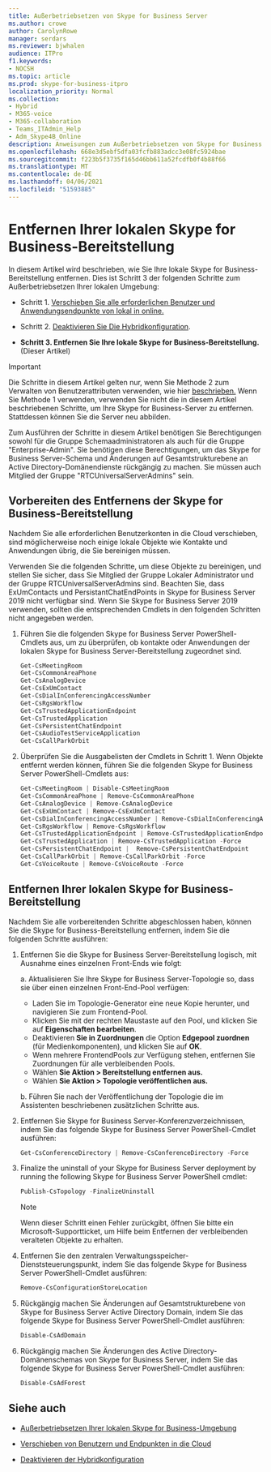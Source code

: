 ```yaml
---
title: Außerbetriebsetzen von Skype for Business Server
ms.author: crowe
author: CarolynRowe
manager: serdars
ms.reviewer: bjwhalen
audience: ITPro
f1.keywords:
- NOCSH
ms.topic: article
ms.prod: skype-for-business-itpro
localization_priority: Normal
ms.collection:
- Hybrid
- M365-voice
- M365-collaboration
- Teams_ITAdmin_Help
- Adm_Skype4B_Online
description: Anweisungen zum Außerbetriebsetzen von Skype for Business Server.
ms.openlocfilehash: 668e3d5ebf5dfa03fcfb883adcc3e08fc5924bae
ms.sourcegitcommit: f223b5f3735f165d46bb611a52fcdfb0f4b88f66
ms.translationtype: MT
ms.contentlocale: de-DE
ms.lasthandoff: 04/06/2021
ms.locfileid: "51593885"
---
```

# <a name="remove-your-on-premises-skype-for-business-deployment"></a>Entfernen Ihrer lokalen Skype for Business-Bereitstellung

In diesem Artikel wird beschrieben, wie Sie Ihre lokale Skype for Business-Bereitstellung entfernen. Dies ist Schritt 3 der folgenden Schritte zum Außerbetriebsetzen Ihrer lokalen Umgebung:

- Schritt 1. [Verschieben Sie alle erforderlichen Benutzer und Anwendungsendpunkte von lokal in online.](decommission-move-on-prem-users.md) 

- Schritt 2. [Deaktivieren Sie Die Hybridkonfiguration](cloud-consolidation-disabling-hybrid.md).

- **Schritt 3. Entfernen Sie Ihre lokale Skype for Business-Bereitstellung.** (Dieser Artikel)


> [!IMPORTANT] 
> Die Schritte in diesem Artikel gelten nur, wenn Sie Methode 2 zum Verwalten von Benutzerattributen verwenden, wie hier [beschrieben.](cloud-consolidation-disabling-hybrid.md#method-2---clear-skype-for-business-attributes-for-all-on-premises-users-in-active-directory) Wenn Sie Methode 1 verwenden, verwenden Sie nicht die in diesem Artikel beschriebenen Schritte, um Ihre Skype for Business-Server zu entfernen. Stattdessen können Sie die Server neu abbilden.

Zum Ausführen der Schritte in diesem Artikel benötigen Sie Berechtigungen sowohl für die Gruppe Schemaadministratoren als auch für die Gruppe "Enterprise-Admin". Sie benötigen diese Berechtigungen, um das Skype for Business Server-Schema und Änderungen auf Gesamtstrukturebene an Active Directory-Domänendienste rückgängig zu machen. Sie müssen auch Mitglied der Gruppe "RTCUniversalServerAdmins" sein.


## <a name="prepare-to-remove-the-skype-for-business-deployment"></a>Vorbereiten des Entfernens der Skype for Business-Bereitstellung

Nachdem Sie alle erforderlichen Benutzerkonten in die Cloud verschieben, sind möglicherweise noch einige lokale Objekte wie Kontakte und Anwendungen übrig, die Sie bereinigen müssen.

Verwenden Sie die folgenden Schritte, um diese Objekte zu bereinigen, und stellen Sie sicher, dass Sie Mitglied der Gruppe Lokaler Administrator und der Gruppe RTCUniversalServerAdmins sind. Beachten Sie, dass ExUmContacts und PersistantChatEndPoints in Skype for Business Server 2019 nicht verfügbar sind. Wenn Sie Skype for Business Server 2019 verwenden, sollten die entsprechenden Cmdlets in den folgenden Schritten nicht angegeben werden.

1. Führen Sie die folgenden Skype for Business Server PowerShell-Cmdlets aus, um zu überprüfen, ob kontakte oder Anwendungen der lokalen Skype for Business Server-Bereitstellung zugeordnet sind.

   ```PowerShell
   Get-CsMeetingRoom
   Get-CsCommonAreaPhone
   Get-CsAnalogDevice
   Get-CsExUmContact
   Get-CsDialInConferencingAccessNumber
   Get-CsRgsWorkflow
   Get-CsTrustedApplicationEndpoint
   Get-CsTrustedApplication
   Get-CsPersistentChatEndpoint
   Get-CsAudioTestServiceApplication
   Get-CsCallParkOrbit
   ```
2. Überprüfen Sie die Ausgabelisten der Cmdlets in Schritt 1. Wenn Objekte entfernt werden können, führen Sie die folgenden Skype for Business Server PowerShell-Cmdlets aus:

   ```PowerShell
   Get-CsMeetingRoom | Disable-CsMeetingRoom
   Get-CsCommonAreaPhone | Remove-CsCommonAreaPhone 
   Get-CsAnalogDevice | Remove-CsAnalogDevice
   Get-CsExUmContact | Remove-CsExUmContact
   Get-CsDialInConferencingAccessNumber | Remove-CsDialInConferencingAccessNumber
   Get-CsRgsWorkflow | Remove-CsRgsWorkflow
   Get-CsTrustedApplicationEndpoint | Remove-CsTrustedApplicationEndpoint
   Get-CsTrustedApplication | Remove-CsTrustedApplication -Force
   Get-CsPersistentChatEndpoint |  Remove-CsPersistentChatEndpoint
   Get-CsCallParkOrbit | Remove-CsCallParkOrbit -Force
   Get-CsVoiceRoute | Remove-CsVoiceRoute -Force
   ```
## <a name="remove-your-on-premises-skype-for-business-deployment"></a>Entfernen Ihrer lokalen Skype for Business-Bereitstellung

Nachdem Sie alle vorbereitenden Schritte abgeschlossen haben, können Sie die Skype for Business-Bereitstellung entfernen, indem Sie die folgenden Schritte ausführen:

1. Entfernen Sie die Skype for Business Server-Bereitstellung logisch, mit Ausnahme eines einzelnen Front-Ends wie folgt:

   a. Aktualisieren Sie Ihre Skype for Business Server-Topologie so, dass sie über einen einzelnen Front-End-Pool verfügen:

     - Laden Sie im Topologie-Generator eine neue Kopie herunter, und navigieren Sie zum Frontend-Pool.
     - Klicken Sie mit der rechten Maustaste auf den Pool, und klicken Sie auf **Eigenschaften bearbeiten**.
     - Deaktivieren **Sie in Zuordnungen** die Option **Edgepool zuordnen** (für Medienkomponenten), und klicken Sie auf **OK**.
     - Wenn mehrere FrontendPools zur Verfügung stehen, entfernen Sie Zuordnungen für alle verbleibenden Pools.
     - Wählen **Sie Aktion > Bereitstellung entfernen aus.**
     - Wählen **Sie Aktion > Topologie veröffentlichen aus.**

    b. Führen Sie nach der Veröffentlichung der Topologie die im Assistenten beschriebenen zusätzlichen Schritte aus.

2. Entfernen Sie Skype for Business Server-Konferenzverzeichnissen, indem Sie das folgende Skype for Business Server PowerShell-Cmdlet ausführen:

   ```PowerShell
   Get-CsConferenceDirectory | Remove-CsConferenceDirectory -Force
   ```

3. Finalize the uninstall of your Skype for Business Server deployment by running the following Skype for Business Server PowerShell cmdlet:

   ```PowerShell
   Publish-CsTopology -FinalizeUninstall
   ```
   > [!NOTE]
   > Wenn dieser Schritt einen Fehler zurückgibt, öffnen Sie bitte ein Microsoft-Supportticket, um Hilfe beim Entfernen der verbleibenden veralteten Objekte zu erhalten.

4. Entfernen Sie den zentralen Verwaltungsspeicher-Dienststeuerungspunkt, indem Sie das folgende Skype for Business Server PowerShell-Cmdlet ausführen:

   ```PowerShell
   Remove-CsConfigurationStoreLocation
   ``` 

5. Rückgängig machen Sie Änderungen auf Gesamtstrukturebene von Skype for Business Server Active Directory Domain, indem Sie das folgende Skype for Business Server PowerShell-Cmdlet ausführen:

   ```PowerShell
   Disable-CsAdDomain
   ```
6. Rückgängig machen Sie Änderungen des Active Directory-Domänenschemas von Skype for Business Server, indem Sie das folgende Skype for Business Server PowerShell-Cmdlet ausführen:

   ```PowerShell
   Disable-CsAdForest
   ```

## <a name="see-also"></a>Siehe auch

- [Außerbetriebsetzen Ihrer lokalen Skype for Business-Umgebung](decommission-on-prem-overview.md)

- [Verschieben von Benutzern und Endpunkten in die Cloud](decommission-move-on-prem-users.md)

- [Deaktivieren der Hybridkonfiguration](cloud-consolidation-disabling-hybrid.md)














